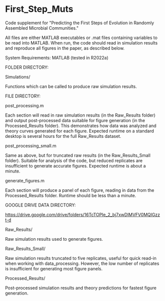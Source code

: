 # First_Step_Muts
Code supplement for "Predicting the First Steps of Evolution in Randomly Assembled Microbial Communities."

All files are either MATLAB executables or .mat files containing variables to be read into MATLAB. When run, the code should read in simulation results and reproduce all figures in the paper, as described below.

System Requirements: MATLAB (tested in R2022a)

FOLDER DIRECTORY:

Simulations/

Functions which can be called to produce raw simulation results.

FILE DIRECTORY:

post_processing.m

Each section will read in raw simulation results (in the Raw_Results folder) and output post-processed data suitable for figure generation (in the Processed_Results folder). This demonstrates how data was analyzed and theory curves generated for each figure. Expected runtime on a standard desktop is several hours for the full Raw_Results dataset.

post_processing_small.m

Same as above, but for truncated raw results (in the Raw_Results_Small folder). Suitable for analysis of the code, but reduced replicates are insufficient to generate accurate figures. Expected runtime is about a minute.

generate_figures.m

Each section will produce a panel of each figure, reading in data from the Processed_Results folder. Runtime should be less than a minute.

GOOGLE DRIVE DATA DIRECTORY:

https://drive.google.com/drive/folders/16TcTOPIe_2_bj7xwDlMVFV0MQIGzzt-d

Raw_Results/

Raw simulation results used to generate figures.

Raw_Results_Small/

Raw simulation results truncated to five replicates, useful for quick read-in when working with data_processing. However, the low number of replicates is insufficient for generating most figure panels.

Processed_Results/

Post-processed simulation results and theory predictions for fastest figure generation.
